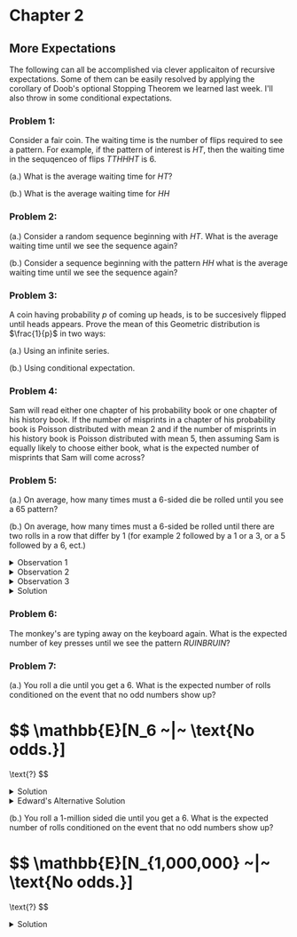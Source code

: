 # Chapter 2

## More Expectations

The following can all be accomplished via clever applicaiton of recursive expectations. 
Some of them can be easily resolved by applying the corollary of Doob's optional Stopping 
Theorem we learned last week. I'll also throw in some conditional expectations.


### Problem 1:

Consider a fair coin. The waiting time is the number of flips required to 
see a pattern. For example, if the pattern of interest is $HT$, then 
the waiting time in the sequqenceo of flips $TTHHHT$ is $6$.

(a.) What is the average waiting time for $HT$?

(b.) What is the average waiting time for $HH$

### Problem 2:

(a.) Consider a random sequence beginning with $HT$. What is the average 
waiting time until we see the sequence again?

(b.) Consider a sequence beginning with the pattern $HH$ what is the average 
waiting time until we see the sequence again?

### Problem 3:

A coin having probability $p$ of coming up heads, is to be succesively flipped
until heads appears. Prove the mean of this Geometric distribution is $\frac{1}{p}$ in two
ways:

(a.) Using an infinite series.

(b.) Using conditional expectation.

### Problem 4:

Sam will read either one chapter of his probability book or one chapter of 
his history book. If the number of misprints in a chapter of his probability 
book is Poisson distributed with mean $2$ and if the number of misprints in 
his history book is Poisson distributed with mean $5$, then assuming Sam 
is equally likely to choose either book, what is the expected number of 
misprints that Sam will come across?


### Problem 5:

(a.) On average, how many times must a $6$-sided die be rolled until you see a $65$ pattern?

(b.) On average, how many times must a $6$-sided be rolled until there are two rolls in a row 
that differ by $1$ (for example $2$ followed by a $1$ or a $3$, or a $5$ followed by a $6$, ect.)

<details>
<summary>Observation 1</summary>
In our last meeting we made the following notation and observations:

1. We let $E_i$ denote the expected number of rolls after rolling an $i$ (not following an $i-1$ or an $i+1$).
2. We let $E$ denote the expected number of rolls.
</details>

<details>
<summary>Observation 2</summary>
It helps to list the transition between rolls that we are interested in. Below we consider a given 
a roll $i$, and we consider what values $j$ can the next roll be so that $|i - j| = 1$. In otherwords the list below considers the optimial cases when we're considering $E_i$.

$$\dots 1 \rightarrow 2~~~~~~~$$

$$\dots 2 \rightarrow 1 ~\text{or}~ 3$$

$$\dots 3 \rightarrow 2 ~\text{or}~ 4$$

$$\dots 4 \rightarrow 3 ~\text{or}~ 5$$

$$\dots 5 \rightarrow 4 ~\text{or}~ 6$$

$$\dots 6 \rightarrow 1~~~~~~~$$

Note that $E_1$ and $E_6$ are unique in that they only have a single value that can lead to 
the process ending. By symmetry we see that $E_1 = E_6$. (after all $1$ and $6$ are just labels).

Moreso, notice that in the $E_2$ case, it you can potentially roll a $1$ which brings us to the $E_1$ case. So $E_2$ is not the same as $E_3$ or $E_4$. This is because those cases don't have the possiblility or rolling a $1$ or a $6$ leading to the special $E_1$ or $E_2$ cases. But $E_5$ does
have a way to lead to an $E_1$-type of case, namely $E_6$. Therefore $E_2 = E_5$ by symmetry. Lastly, the only two left cases that are symmetrically equivalent are $E_3$ and $E_4$. Thus, $E_3 = E_4$.

Since there is a $\frac{1}{6}$ probability that you can be in any particular state $E_i$ when we 
start the die-rolling process and we must always roll one-time when starting the process, thus 
we may express the general expectation as:

$$
E = 1 + \frac{1}{6}(E_1 + E_2 + E_3 + E_4 + E_5 + E_6)
$$

And by applying the symmetry we observed above, we have:

$$
E = 1 + \frac{2}{6}(E_1 + E_2 + E_3)
$$
</details>

<details>
<summary>Observation 3</summary>
Now we can break the problem down in determining $E_1, E_2, E_3$.

Notice that:

$$E_1 = 1 + \frac{1}{6}E_1 + \frac{1}{6}E_3 + \frac{1}{6}E_4 + \frac{1}{6}E_5 + \frac{1}{6}E_6$$

Now we apply the symmetries from before:

$$E_1 = 1 + \frac{2}{6}E_1 + \frac{1}{6}E_2 + \frac{2}{6}E_3$$

The same argument can be made for $E_2$ and $E_3$. Verify for yourself that:


$$E_2 = 1 + \frac{1}{6}E_1 + \frac{2}{6}E_2 + \frac{1}{6}E_3$$

$$E_3 = 1 + \frac{2}{6}E_1 + \frac{1}{6}E_2 + \frac{1}{6}E_3$$

Now we have a system of equations of $3$ variables and $3$ unknowns:

$$E_1 = 1 + \frac{2}{6}E_1 + \frac{1}{6}E_2 + \frac{2}{6}E_3$$

$$E_2 = 1 + \frac{1}{6}E_1 + \frac{2}{6}E_2 + \frac{1}{6}E_3$$

$$E_3 = 1 + \frac{2}{6}E_1 + \frac{1}{6}E_2 + \frac{1}{6}E_3$$
</details>

<details>
<summary>Solution</summary>
Solving the system of equations yields:

$E_1 = \frac{70}{17}, E_2 = \frac{58}{17}, E_3 = \frac{60}{17}$

Now recall that $E = 1 + \frac{2}{6}(E_1 + E_2 + E_3)$, therefore

$$
E
= 
1 + \frac{2}{6}(\frac{70}{17} + \frac{58}{17} + \frac{60}{17})
=
\frac{239}{51}
\approx 4.6863
$$
</details>




### Problem 6:

The monkey's are typing away on the keyboard again. What is the expected number of key presses until 
we see the pattern $RUINBRUIN$?

### Problem 7:

(a.) You roll a die until you get a 6. What is the expected number of rolls conditioned on the event 
that no odd numbers show up?

$$
\mathbb{E}[N_6 ~|~ \text{No odds.}] 
=
\text{?}
$$

<details>
<summary>Solution</summary>
This is a conceptually very trick problem. We need to make the following observation

1. Conditioned on no odd rolls is the same as saying that the sequence of rolls comprises 
of $2$'s and $4$'s until we see a $6$. So We changed the problem into determining:

$$E[N_6 ~|~ \text{only seeing 2's and 4's} ]$$

For simplicity we just denote this expectation by $E$.

We can determine this expectation recursively, just remember that the conditioning on seeing $2$'s and $4$'s does not change the fact that there is a $\frac{1}{6}$ chance of getting a $6$ in the next roll or a $\frac{2}{6}$ chance of getting a $2$ or a $4$. Thus the recursion is:

$$
E = 1 + \frac{1}{6}(0) + \frac{2}{6} E
$$

$$
6E = 6 + 2E
$$

$$
E = \frac{6}{4} = 1.5
$$
</details>


<details>
<summary>Edward's Alternative Solution</summary>
Another approach is to first find the probability of rolling a $6$ conditioned on the event that no odd numbers show up. 

We wish to find

$$P(\text{The next roll is a 6} ~|~ \text{No odd numbers show up})$$

Notice that the condition can be rephrased as "6 is rolled before any odd number." Assuming that the die is fair, 6, 1, 3, and 5 occur with equal probabilities. Thus,

$$P(\text{6 is rolled before any odd number}) = \frac{1}{4}$$

Using Bayes' theorem, the conditional probability can be written as

$$\frac{P(\text{6 is rolled before any odd number} ~|~ \text{The next roll is a 6})P(\text{The next roll is a 6})}{P(\text{6 is rolled before any odd number})}$$

Well, if the next roll is a 6, then 6 MUST come before any odd number, so

$$P(\text{6 is rolled before any odd number} ~|~ \text{The next roll is a 6}) = 1$$

Also, the unconditioned probability of rolling a 6 is still just one-sixth, so

$$\frac{P(\text{6 is rolled before any odd number} ~|~ \text{The next roll is a 6})P(\text{The next roll is a 6})}{P(\text{6 is rolled before any odd number})} = \frac{\frac{1}{6}}{\frac{1}{4}} = \frac{4}{6}$$

Even with the condition that no odd numbers show up, each roll is still independent and has an equal chance of yielding a 6. Therefore, the number of rolls until a 6 follows a geometric distribution with a probability parameter equal to the conditional probability we just found. We take the reciprocal of the probability parameter to get the expected number of rolls:

$$
\mathbb{E}[N_6 ~|~ \text{No odds.}] 
=
\frac{6}{4}
=
1.5
$$
</details>






(b.) You roll a $1$-million sided die until you get a 6. What is the expected number of rolls conditioned on the event 
that no odd numbers show up?

$$
\mathbb{E}[N_{1,000,000} ~|~ \text{No odds.}] 
=
\text{?}
$$

<details>
<summary>Solution</summary>
We follow what we did in part $(a)$. Solving this problem is equivalent to determing:

$$E[N_6 ~|~ \text{Only seeing: 2,4,8,10,\dots, 1000000} ]$$

Again, we denote the above expectation by $E$ for convenience.

Note on the next roll given some sequence comprised of numbers from $\{2,4,8,10,\dots, 1000000\}$, 
the probability of rolling a $6$ is $\frac{1}{1000000}$.

And the probability of rolling one of the numbers from $\{2,4,8,10,\dots, 1000000\}$ is $\frac{499999}{1000000} \approx 0$.

Thus the recursion is given by: 

$$
E
= 
1 + \frac{1}{1000000}(0) + \frac{499999}{1000000} E
$$

$$
1000000 E
= 
1000000  + 499999 E
$$


$$
500001 E
= 
1000000
$$

$$
E
= 
\frac{1000000}{500001}
\approx
1.999996
$$

So just a little under $2$.
</details>




